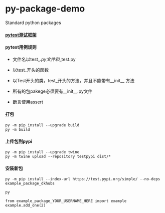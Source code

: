 # py-package-demo
Standard python packages

#### [pytest测试框架](https://www.cnblogs.com/yoyoketang/tag/pytest/)

#### pytest用例规则

- 文件名以test_*.py文件和*_test.py

- 以test_开头的函数

- 以Test开头的类，test_开头的方法，并且不能带有__init__ 方法

- 所有的包pakege必须要有__init__.py文件

- 断言使用assert

#### 打包
```
py -m pip install --upgrade build
py -m build
```

#### 上传包到pypi
```
py -m pip install --upgrade twine
py -m twine upload --repository testpypi dist/*
```

#### 安装新包
```
py -m pip install --index-url https://test.pypi.org/simple/ --no-deps example_package_dkhubs

py

from example_package_YOUR_USERNAME_HERE import example
example.add_one(2)
```